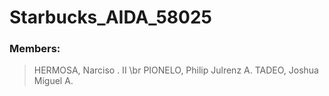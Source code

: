 # Starbucks_AIDA_58025

### Members:
> HERMOSA, Narciso . II \br
> PIONELO, Philip Julrenz A.
> TADEO, Joshua Miguel A.
